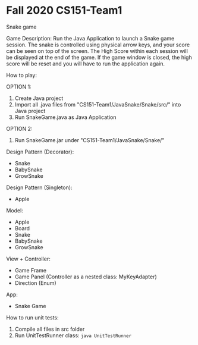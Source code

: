# Fall 2020 CS151-Team1
Snake game

Game Description:
Run the Java Application to launch a Snake game session. The snake is controlled using physical arrow keys, and your score can be seen on top of the screen. The High Score within each session will be displayed at the end of the game. If the game window is closed, the high score will be reset and you will have to run the application again.

How to play:

OPTION 1:
1. Create Java project
2. Import all .java files from "CS151-Team1/JavaSnake/Snake/src/" into Java project
3. Run SnakeGame.java as Java Application

OPTION 2:
1. Run SnakeGame.jar under "CS151-Team1/JavaSnake/Snake/"


Design Pattern (Decorator):
- Snake
- BabySnake
- GrowSnake

Design Pattern (Singleton):
- Apple

Model:
- Apple
- Board
- Snake
- BabySnake
- GrowSnake

View + Controller:
- Game Frame
- Game Panel (Controller as a nested class: MyKeyAdapter)
- Direction (Enum)

App: 
- Snake Game


How to run unit tests:
1. Compile all files in src folder
2. Run UnitTestRunner class: `java UnitTestRunner`
